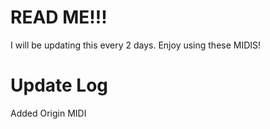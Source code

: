 # READ ME!!!
I will be updating this every 2 days.
Enjoy using these MIDIS!
# Update Log
Added Origin MIDI
